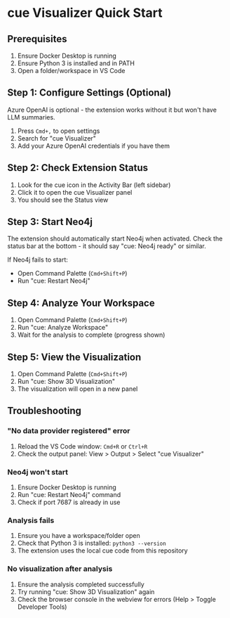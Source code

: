 # cue Visualizer Quick Start

## Prerequisites
1. Ensure Docker Desktop is running
2. Ensure Python 3 is installed and in PATH
3. Open a folder/workspace in VS Code

## Step 1: Configure Settings (Optional)
Azure OpenAI is optional - the extension works without it but won't have LLM summaries.

1. Press `Cmd+,` to open settings
2. Search for "cue Visualizer"
3. Add your Azure OpenAI credentials if you have them

## Step 2: Check Extension Status
1. Look for the cue icon in the Activity Bar (left sidebar)
2. Click it to open the cue Visualizer panel
3. You should see the Status view

## Step 3: Start Neo4j
The extension should automatically start Neo4j when activated. Check the status bar at the bottom - it should say "cue: Neo4j ready" or similar.

If Neo4j fails to start:
- Open Command Palette (`Cmd+Shift+P`)
- Run "cue: Restart Neo4j"

## Step 4: Analyze Your Workspace
1. Open Command Palette (`Cmd+Shift+P`)
2. Run "cue: Analyze Workspace"
3. Wait for the analysis to complete (progress shown)

## Step 5: View the Visualization
1. Open Command Palette (`Cmd+Shift+P`)
2. Run "cue: Show 3D Visualization"
3. The visualization will open in a new panel

## Troubleshooting

### "No data provider registered" error
1. Reload the VS Code window: `Cmd+R` or `Ctrl+R`
2. Check the output panel: View > Output > Select "cue Visualizer"

### Neo4j won't start
1. Ensure Docker Desktop is running
2. Run "cue: Restart Neo4j" command
3. Check if port 7687 is already in use

### Analysis fails
1. Ensure you have a workspace/folder open
2. Check that Python 3 is installed: `python3 --version`
3. The extension uses the local cue code from this repository

### No visualization after analysis
1. Ensure the analysis completed successfully
2. Try running "cue: Show 3D Visualization" again
3. Check the browser console in the webview for errors (Help > Toggle Developer Tools)